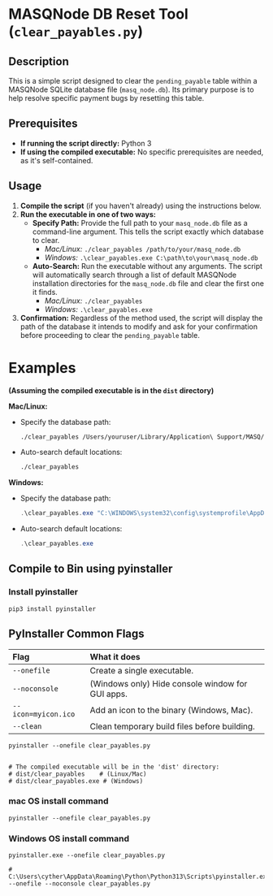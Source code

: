 # MASQNode DB Reset Tool (`clear_payables.py`)

## Description

This is a simple script designed to clear the `pending_payable` table within a MASQNode SQLite database file (`masq_node.db`). Its primary purpose is to help resolve specific payment bugs by resetting this table.

## Prerequisites

- **If running the script directly:** Python 3
- **If using the compiled executable:** No specific prerequisites are needed, as it's self-contained.

## Usage

1.  **Compile the script** (if you haven't already) using the instructions below.
2.  **Run the executable in one of two ways:**
    *   **Specify Path:** Provide the full path to your `masq_node.db` file as a command-line argument. This tells the script exactly which database to clear.
        *   *Mac/Linux:* `./clear_payables /path/to/your/masq_node.db`
        *   *Windows:* `.\clear_payables.exe C:\path\to\your\masq_node.db`
    *   **Auto-Search:** Run the executable without any arguments. The script will automatically search through a list of default MASQNode installation directories for the `masq_node.db` file and clear the first one it finds.
        *   *Mac/Linux:* `./clear_payables`
        *   *Windows:* `.\clear_payables.exe`
3.  **Confirmation:** Regardless of the method used, the script will display the path of the database it intends to modify and ask for your confirmation before proceeding to clear the `pending_payable` table.


# Examples

**(Assuming the compiled executable is in the `dist` directory)**

**Mac/Linux:**

*   Specify the database path:
    ```bash
    ./clear_payables /Users/youruser/Library/Application\ Support/MASQ/base-sepolia/node-data.db
    ```
*   Auto-search default locations:
    ```bash
    ./clear_payables
    ```

**Windows:**

*   Specify the database path:
    ```powershell
    .\clear_payables.exe "C:\WINDOWS\system32\config\systemprofile\AppData\Local\MASQ\base-sepolia\node-data.db"
    ```
*   Auto-search default locations:
    ```powershell
    .\clear_payables.exe
    ```

## Compile to Bin using pyinstaller

### Install pyinstaller
```
pip3 install pyinstaller
```



## PyInstaller Common Flags

| Flag               | What it does                                        |
|:-------------------|:----------------------------------------------------|
| `--onefile`         | Create a single executable.                        |
| `--noconsole`       | (Windows only) Hide console window for GUI apps.    |
| `--icon=myicon.ico` | Add an icon to the binary (Windows, Mac).            |
| `--clean`           | Clean temporary build files before building.        |



```
pyinstaller --onefile clear_payables.py


# The compiled executable will be in the 'dist' directory:
# dist/clear_payables    # (Linux/Mac)
# dist/clear_payables.exe # (Windows)
```


### mac OS install command
```
pyinstaller --onefile clear_payables.py 
```

### Windows OS install command
```
pyinstaller.exe --onefile clear_payables.py

# C:\Users\cyther\AppData\Roaming\Python\Python313\Scripts\pyinstaller.exe --onefile --noconsole clear_payables.py
```